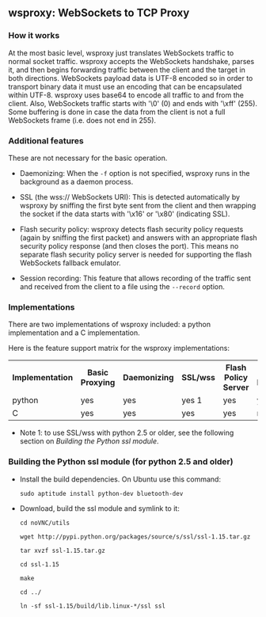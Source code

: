 ## wsproxy: WebSockets to TCP Proxy


### How it works

At the most basic level, wsproxy just translates WebSockets traffic
to normal socket traffic. wsproxy accepts the WebSockets handshake,
parses it, and then begins forwarding traffic between the client and
the target in both directions. WebSockets payload data is UTF-8
encoded so in order to transport binary data it must use an encoding
that can be encapsulated within UTF-8. wsproxy uses base64 to encode
all traffic to and from the client. Also, WebSockets traffic starts
with '\0' (0) and ends with '\xff' (255). Some buffering is done in
case the data from the client is not a full WebSockets frame (i.e.
does not end in 255).


### Additional features

These are not necessary for the basic operation.

* Daemonizing: When the `-f` option is not specified, wsproxy runs
  in the background as a daemon process.

* SSL (the wss:// WebSockets URI): This is detected automatically by
  wsproxy by sniffing the first byte sent from the client and then
  wrapping the socket if the data starts with '\x16' or '\x80'
  (indicating SSL).

* Flash security policy: wsproxy detects flash security policy
  requests (again by sniffing the first packet) and answers with an
  appropriate flash security policy response (and then closes the
  port). This means no separate flash security policy server is needed
  for supporting the flash WebSockets fallback emulator.

* Session recording: This feature that allows recording of the traffic
  sent and received from the client to a file using the `--record`
  option.


### Implementations

There are two implementations of wsproxy included: a python
implementation and a C implementation.

Here is the feature support matrix for the wsproxy implementations:


<table>
    <tr>
        <th>Implementation</th>
        <th>Basic Proxying</th>
        <th>Daemonizing</th>
        <th>SSL/wss</th>
        <th>Flash Policy Server</th>
        <th>Session Recording</th>
    </tr> <tr>
        <td>python</td>
        <td>yes</td>
        <td>yes</td>
        <td>yes 1</td>
        <td>yes</td>
        <td>yes</td>
    </tr> <tr>
        <td>C</td>
        <td>yes</td>
        <td>yes</td>
        <td>yes</td>
        <td>yes</td>
        <td>no</td>
    </tr>
</table>

* Note 1: to use SSL/wss with python 2.5 or older, see the following
  section on *Building the Python ssl module*.


### Building the Python ssl module (for python 2.5 and older)

* Install the build dependencies. On Ubuntu use this command:

    `sudo aptitude install python-dev bluetooth-dev`

* Download, build the ssl module and symlink to it:

    `cd noVNC/utils`

    `wget http://pypi.python.org/packages/source/s/ssl/ssl-1.15.tar.gz`

    `tar xvzf ssl-1.15.tar.gz`

    `cd ssl-1.15`

    `make`

    `cd ../`

    `ln -sf ssl-1.15/build/lib.linux-*/ssl ssl`

